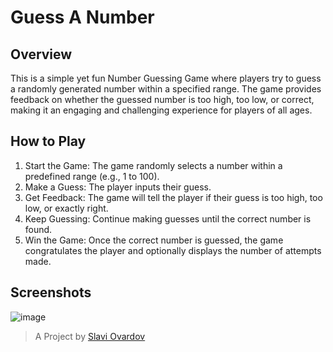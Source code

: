 # Guess A Number


## Overview

This is a simple yet fun Number Guessing Game where players try to guess a randomly generated number within a specified range. The game provides feedback on whether the guessed number is too high, too low, or correct, making it an engaging and challenging experience for players of all ages.

## How to Play
1. Start the Game: The game randomly selects a number within a predefined range (e.g., 1 to 100).
2. Make a Guess: The player inputs their guess.
3. Get Feedback: The game will tell the player if their guess is too high, too low, or exactly right.
4. Keep Guessing: Continue making guesses until the correct number is found.
5. Win the Game: Once the correct number is guessed, the game congratulates the player and optionally displays the number of attempts made.

## Screenshots

![image](https://github.com/user-attachments/assets/4d4b621c-e31e-402a-8113-7b9f3dd55c1b)

> A Project by [Slavi Ovardov](https://github.com/Allyster1)


